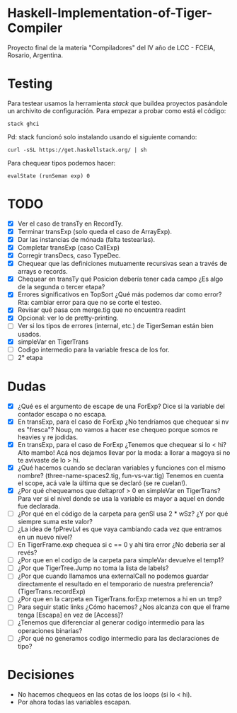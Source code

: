 # Haskell-Implementation-of-Tiger-Compiler

Proyecto final de la materia "Compiladores" del IV año de LCC - FCEIA, Rosario, Argentina.

# Testing

Para testear usamos la herramienta *stack* que buildea proyectos pasándole un archivito
de configuración. Para empezar a probar como está el código:

```
stack ghci
```

Pd: stack funcionó solo instalando usando el siguiente comando:

```
curl -sSL https://get.haskellstack.org/ | sh
```
Para chequear tipos podemos hacer:

```
evalState (runSeman exp) 0
```

# TODO

- [X] Ver el caso de transTy en RecordTy.
- [X] Terminar transExp (solo queda el caso de ArrayExp).
- [X] Dar las instancias de mónada (falta testearlas).
- [X] Completar transExp (caso CallExp)
- [X] Corregir transDecs, caso TypeDec.
- [X] Chequear que las definiciones mutuamente recursivas sean a través de arrays o records.
- [X] Chequear en transTy qué Posicion debería tener cada campo ¿Es algo de la segunda o tercer etapa?
- [X] Errores significativos en TopSort ¿Qué más podemos dar como error? Rta: cambiar error para que 
      no se corte el testeo.
- [X] Revisar qué pasa con merge.tig que no encuentra readint
- [X] Opcional: ver lo de pretty-printing.
- [ ] Ver si los tipos de errores (internal, etc.) de TigerSeman están bien usados.
- [X] simpleVar en TigerTrans
- [ ] Codigo intermedio para la variable fresca de los for.
- [ ] 2° etapa

# Dudas

- [X] ¿Qué es el argumento de escape de una ForExp?
      Dice si la variable del contador escapa o no escapa.
- [X] En transExp, para el caso de ForExp ¿No tendríamos que chequear si nv es "fresca"?
      Noup, no vamos a hacer ese chequeo porque somos re heavies y re jodidas.
- [X] En transExp, para el caso de ForExp ¿Tenemos que chequear si lo < hi? Alto mambo!
      Acá nos dejamos llevar por la moda: a llorar a magoya si no te avivaste de lo > hi.
- [X] ¿Qué hacemos cuando se declaran variables y funciones con el mismo nombre? (three-name-spaces2.tig, fun-vs-var.tig)
      Tenemos en cuenta el scope, acá vale la última que se declaró (se re cuelan!).
- [X] ¿Por qué chequeamos que deltaprof > 0 en simpleVar en TigerTrans?
      Para ver si el nivel donde se usa la variable es mayor a aquel en donde fue declarada.
- [ ] ¿Por qué en el código de la carpeta para genSl usa 2 * wSz? ¿Y por qué siempre suma este valor?
- [ ] ¿La idea de fpPrevLvl es que vaya cambiando cada vez que entramos en un nuevo nivel?
- [ ] En TigerFrame.exp chequea si c == 0 y ahi tira error ¿No deberia ser al revés?
- [ ] ¿Por que en el codigo de la carpeta para simpleVar devuelve el temp1?
- [ ] ¿Por que TigerTree.Jump no toma la lista de labels?
- [ ] ¿Por que cuando llamamos una externalCall no podemos guardar directamente el resultado
       en el temporario de nuestra preferencia? (TigerTrans.recordExp)
- [ ] ¿Por que en la carpeta en TigerTrans.forExp metemos a hi en un tmp?
- [ ] Para seguir static links ¿Cómo hacemos? ¿Nos alcanza con que el frame tenga
      [Escapa] en vez de [Access]?
- [ ] ¿Tenemos que diferenciar al generar codigo intermedio para las operaciones binarias?
- [ ] ¿Por qué no generamos codigo intermedio para las declaraciones de tipo?

# Decisiones
- No hacemos chequeos en las cotas de los loops (si lo < hi).
- Por ahora todas las variables escapan.
